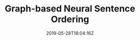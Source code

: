 ---
title: "Graph-based Neural Sentence Ordering"
authors:
- Yongjing Yin
- Linfeng Song
- Jinsong Su
- Jiali Zeng
- Chulun Zhou
- Jiebo Luo
author_notes:
- "共同一作"
- "共同一作"
- "通讯作者"
- 
- 
- 
date: "2019-05-28T18:04:16Z"
publishDate: "2025-05-28T18:04:16Z"
publication_types: [direction4]
publication: "**In Proc. of IJCAI 2019.** (CCF-A类)"
---